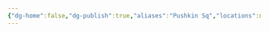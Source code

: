 ```yaml
---
{"dg-home":false,"dg-publish":true,"aliases":"Pushkin Sq","locations":null,"tag":null,"date":null,"title":"Pushkin square","permalink":"/pushkin-square/","dgHomeLink":true,"dgPassFrontmatter":true}
---
```


